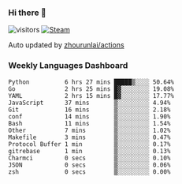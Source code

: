 ### Hi there 👋

![visitors](https://visitor-badge.glitch.me/badge?page_id=zhourunlai)
[![Steam](https://img.shields.io/badge/dynamic/json?label=Steam&query=%24.data.totalSubs&url=https%3A%2F%2Fapi.spencerwoo.com%2Fsubstats%2F%3Fsource%3DsteamGames%26queryKey%3D76561198285156854&suffix=%20Games&logo=steam&labelColor=134375&color=0b1a37&longCache=true)](http://steamcommunity.com/profiles/76561198285156854)

Auto updated by <a href="https://github.com/zhourunlai/zhourunlai/actions" target="_blank">zhourunlai/actions</a>

### Weekly Languages Dashboard

<!--PART:wakatime-->
```text
Python          6 hrs 27 mins █████▒░░░░ 50.64%
Go              2 hrs 25 mins █▓░░░░░░░░ 19.08%
YAML            2 hrs 15 mins █▓░░░░░░░░ 17.77%
JavaScript      37 mins       ▒░░░░░░░░░ 4.94%
Git             16 mins       ▒░░░░░░░░░ 2.18%
conf            14 mins       ▒░░░░░░░░░ 1.90%
Bash            11 mins       ▒░░░░░░░░░ 1.54%
Other           7 mins        ▒░░░░░░░░░ 1.02%
Makefile        3 mins        ▒░░░░░░░░░ 0.47%
Protocol Buffer 1 min         ▒░░░░░░░░░ 0.17%
gitrebase       1 min         ▒░░░░░░░░░ 0.13%
Charmci         0 secs        ▒░░░░░░░░░ 0.10%
JSON            0 secs        ▒░░░░░░░░░ 0.06%
zsh             0 secs        ▒░░░░░░░░░ 0.00%
```
<!--PART:wakatime-->
